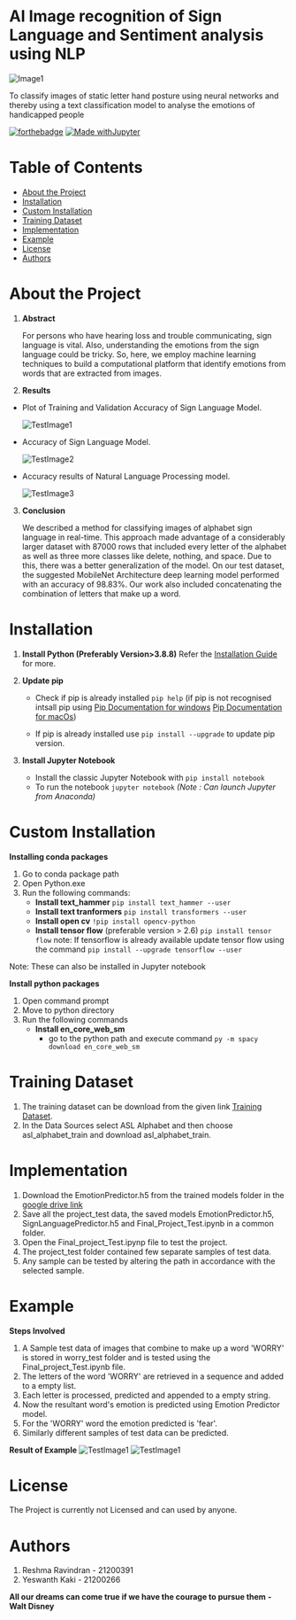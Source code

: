 # AI Image recognition of Sign Language and Sentiment analysis using NLP

![Image1](/Images/SignCover2.png)

To classify images of static letter hand posture using neural networks and thereby using a text classification model to analyse the emotions of handicapped people

[![forthebadge](https://forthebadge.com/images/badges/made-with-python.svg)](http://forthebadge.com)
[![Made withJupyter](https://img.shields.io/badge/Made%20with-Jupyter-orange?style=for-the-badge&logo=Jupyter)](https://jupyter.org/try)

# Table of Contents

- [About the Project](#about-the-project)
- [Installation](#installation)
- [Custom Installation](#custom-installation)
- [Training Dataset](#training-dataset)
- [Implementation](#implementation)
- [Example](#example)
- [License](#license)
- [Authors](#authors)

# About the Project

1) **Abstract**

     For persons who have hearing loss and trouble communicating, sign language is vital. Also, understanding the emotions from the sign language could be tricky. So, here, we employ machine learning techniques to build a computational platform that identify emotions from words that are extracted from images.

2) **Results**

- Plot of Training and Validation Accuracy of Sign Language Model.

     ![TestImage1](/Images/SignTrainingValAccuracy.jpeg)
 
- Accuracy of Sign Language Model.

     ![TestImage2](/Images/SignTrainingAccuracy.jpeg)
     
- Accuracy results of Natural Language Processing model.

     ![TestImage3](/Images/NLPTrainingAccuracy.PNG)

3) **Conclusion**

     We described a method for classifying images of alphabet sign language in real-time. This approach made advantage of a considerably larger dataset with 87000 rows that included every letter of the alphabet as well as three more classes like delete, nothing, and space. Due to this, there was a better generalization of the model. On our test dataset, the suggested MobileNet Architecture deep learning model performed with an accuracy of 98.83%. Our work also included concatenating the combination of letters that make up a word.

# Installation

1) **Install Python (Preferably Version>3.8.8)**
    Refer the [Installation Guide](https://docs.python.org/3/contents.html ) for more.

2) **Update pip**
    - Check if pip is already installed
    `pip help` (if pip is not recognised intsall pip using
    [Pip Documentation for windows](https://phoenixnap.com/kb/install-pip-windows)
    [Pip Documentation for macOs](https://phoenixnap.com/kb/install-pip-mac))

    - If pip is already installed use `pip install --upgrade` to update pip version.

3) **Install Jupyter Notebook**
     - Install the classic Jupyter Notebook with
       `pip install notebook`
     - To run the notebook
        `jupyter notebook`
    _(Note :  Can launch Jupyter from Anaconda)_

# Custom Installation

**Installing conda packages**

1) Go to conda package path
2) Open Python.exe
3) Run the following commands:
     - **Install text_hammer**
        `pip install text_hammer --user`
     - **Install text tranformers**
        `pip install transformers --user`
     - **Install open cv**
        `!pip install opencv-python`
     - **Install tensor flow**  (preferable version  > 2.6)
        `pip install tensor flow`
        note: If tensorflow is already available update tensor flow using the command `pip install --upgrade tensorflow --user`
         
Note: These can also be installed in Jupyter notebook

**Install python packages**

1) Open command prompt
2) Move to python directory
3) Run the following commands
    - **Install en_core_web_sm**
        - go to the python path and execute command
        `py -m spacy download en_core_web_sm`

# Training Dataset

1) The training dataset can be download from the given link [Training Dataset](https://www.kaggle.com/code/zeyadkhalid/sign-language-recognition-97-val-accuracy/data?select=asl_alphabet_train).
2) In the Data Sources select ASL Alphabet and then choose asl_alphabet_train and download asl_alphabet_train.


# Implementation

1) Download the EmotionPredictor.h5 from the trained models folder in the [google drive link](https://drive.google.com/file/d/15-qGfRgx57aoYUN6nxhNqzUz1yvxeyUr/view?usp=sharing)
2) Save all the project_test data, the saved models EmotionPredictor.h5, SignLanguagePredictor.h5 and Final_Project_Test.ipynb in a common folder.
3) Open the Final_project_Test.ipynp file to test the project.
4) The project_test folder contained few separate samples of test data.
5) Any sample can be tested by altering the path in accordance with the selected sample.

# Example

**Steps Involved**

1) A Sample test data of images that combine to make up a word 'WORRY' is stored in worry_test folder and is tested using the Final_project_Test.ipynb file.
2) The letters of the word 'WORRY' are retrieved in a sequence and added to a empty list. 
3) Each letter is processed, predicted and appended to a empty string.
4) Now the resultant word's emotion is predicted using Emotion Predictor model.
5) For the 'WORRY' word the emotion predicted is 'fear'.
6) Similarly different samples of test data can be predicted.

**Result of Example**
![TestImage1](/Images/TestResult1.png)
![TestImage1](/Images/TestResult2.png)

# License

The Project is currently not Licensed and can used by anyone.

# Authors

1) Reshma Ravindran - 21200391
2) Yeswanth Kaki - 21200266

**All our dreams can come true if we have the courage to pursue them**
                                             **- Walt Disney**
